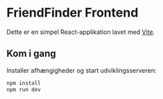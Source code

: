 # FriendFinder Frontend

Dette er en simpel React-applikation lavet med [Vite](https://vitejs.dev/).

## Kom i gang

Installer afhængigheder og start udviklingsserveren:

```bash
npm install
npm run dev
```
